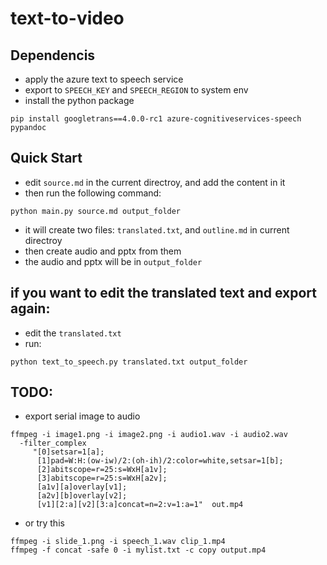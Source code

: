 # text-to-video

## Dependencis

- apply the azure text to speech service
- export to `SPEECH_KEY` and `SPEECH_REGION` to system env
- install the python package
```shell
pip install googletrans==4.0.0-rc1 azure-cognitiveservices-speech pypandoc
```

## Quick Start

- edit `source.md` in the current directroy, and add the content in it
- then run the following command:
```shell
python main.py source.md output_folder
```
- it will create two files: `translated.txt`, and `outline.md` in current directroy
- then create audio and pptx from them
- the audio and pptx will be in `output_folder`

## if you want to edit the translated text and export again:

- edit the `translated.txt`
- run:
```shell
python text_to_speech.py translated.txt output_folder
```

## TODO:

- export serial image to audio
```shell
ffmpeg -i image1.png -i image2.png -i audio1.wav -i audio2.wav
  -filter_complex
     "[0]setsar=1[a];
      [1]pad=W:H:(ow-iw)/2:(oh-ih)/2:color=white,setsar=1[b];
      [2]abitscope=r=25:s=WxH[a1v]; 
      [3]abitscope=r=25:s=WxH[a2v];
      [a1v][a]overlay[v1];
      [a2v][b]overlay[v2];
      [v1][2:a][v2][3:a]concat=n=2:v=1:a=1"  out.mp4  
```
- or try this
```shell
ffmpeg -i slide_1.png -i speech_1.wav clip_1.mp4
ffmpeg -f concat -safe 0 -i mylist.txt -c copy output.mp4
```
